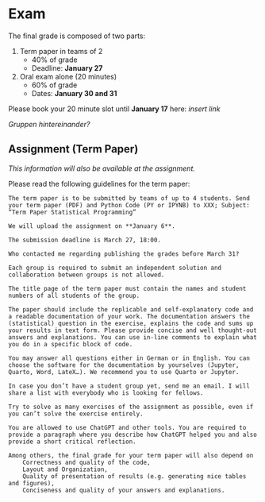 # Exam

The final grade is composed of two parts: 
1. Term paper in teams of 2 
    - 40% of grade
    - Deadline: **January 27**
2. Oral exam alone (20 minutes) 
    - 60% of grade
    - Dates: **January 30 and 31**

Please book your 20 minute slot until **January 17** here: *insert link* 

*Gruppen hintereinander?*

## Assignment (Term Paper)

*This information will also be available at the assignment.*

Please read the following guidelines for the term paper:

    The term paper is to be submitted by teams of up to 4 students. Send your term paper (PDF) and Python Code (PY or IPYNB) to XXX; Subject: “Term Paper Statistical Programming”

    We will upload the assignment on **January 6**.

    The submission deadline is March 27, 18:00.

    Who contacted me regarding publishing the grades before March 31?

    Each group is required to submit an independent solution and collaboration between groups is not allowed.

    The title page of the term paper must contain the names and student numbers of all students of the group.

    The paper should include the replicable and self-explanatory code and a readable documentation of your work. The documentation answers the (statistical) question in the exercise, explains the code and sums up your results in text form. Please provide concise and well thought-out answers and explanations. You can use in-line comments to explain what you do in a specific block of code.

    You may answer all questions either in German or in English. You can choose the software for the documentation by yourselves (Jupyter, Quarto, Word, LateX…). We recommend you to use Quarto or Jupyter.

    In case you don’t have a student group yet, send me an email. I will share a list with everybody who is looking for fellows.

    Try to solve as many exercises of the assignment as possible, even if you can’t solve the exercise entirely.

    You are allowed to use ChatGPT and other tools. You are required to provide a paragraph where you describe how ChatGPT helped you and also provide a short critical reflection.

    Among others, the final grade for your term paper will also depend on
        Correctness and quality of the code,
        Layout and Organization,
        Quality of presentation of results (e.g. generating nice tables and figures),
        Conciseness and quality of your answers and explanations.

